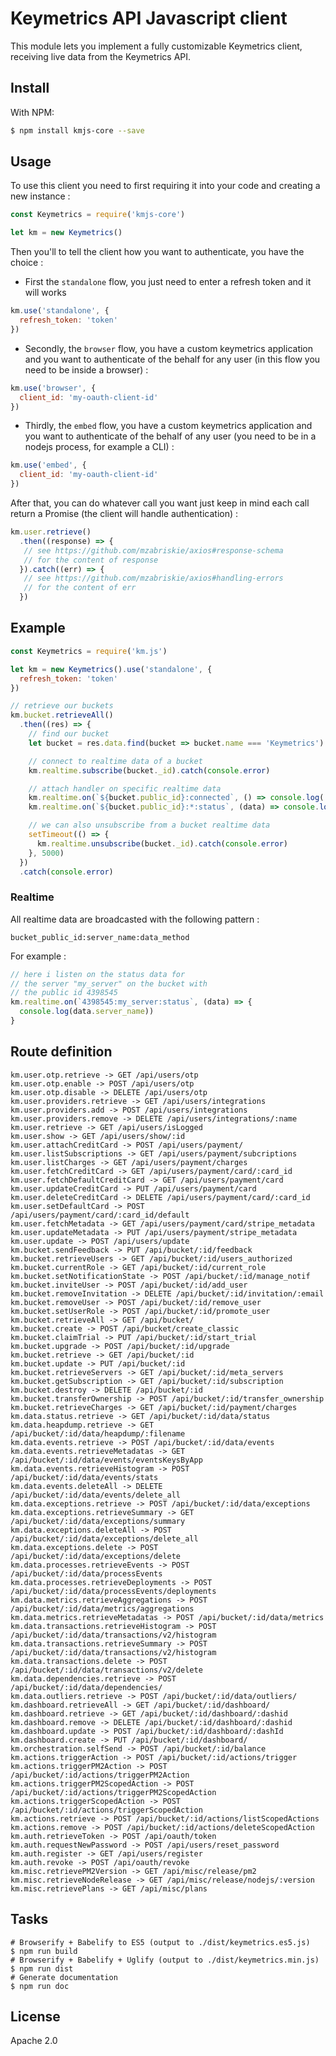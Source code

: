 # Keymetrics API Javascript client

This module lets you implement a fully customizable Keymetrics client, receiving live data from the Keymetrics API.

## Install

With NPM:

```bash
$ npm install kmjs-core --save
```

## Usage

To use this client you need to first requiring it into your code and creating a new instance :

```javascript
const Keymetrics = require('kmjs-core')

let km = new Keymetrics()
```

Then you'll to tell the client how you want to authenticate, you have the choice :

- First the `standalone` flow, you just need to enter a refresh token and it will works
```javascript
km.use('standalone', {
  refresh_token: 'token'
})
```

- Secondly, the `browser` flow, you have a custom keymetrics application and you want to authenticate of the behalf for any user (in this flow you need to be inside a browser) :
```javascript
km.use('browser', {
  client_id: 'my-oauth-client-id'
})
```

- Thirdly, the `embed` flow, you have a custom keymetrics application and you want to authenticate of the behalf of any user (you need to be in a nodejs process, for example a CLI) :
```javascript
km.use('embed', {
  client_id: 'my-oauth-client-id'
})
```

After that, you can do whatever call you want just keep in mind each call return a Promise (the client will handle authentication) :
```javascript
km.user.retrieve()
  .then((response) => {
   // see https://github.com/mzabriskie/axios#response-schema
   // for the content of response
  }).catch((err) => {
   // see https://github.com/mzabriskie/axios#handling-errors
   // for the content of err
  })
```

## Example

```javascript
const Keymetrics = require('km.js')

let km = new Keymetrics().use('standalone', {
  refresh_token: 'token'
})

// retrieve our buckets
km.bucket.retrieveAll()
  .then((res) => {
    // find our bucket
    let bucket = res.data.find(bucket => bucket.name === 'Keymetrics')

    // connect to realtime data of a bucket
    km.realtime.subscribe(bucket._id).catch(console.error)

    // attach handler on specific realtime data
    km.realtime.on(`${bucket.public_id}:connected`, () => console.log('connected to realtime'))
    km.realtime.on(`${bucket.public_id}:*:status`, (data) => console.log(data.server_name))

    // we can also unsubscribe from a bucket realtime data
    setTimeout(() => {
      km.realtime.unsubscribe(bucket._id).catch(console.error)
    }, 5000)
  })
  .catch(console.error)
```

### Realtime

All realtime data are broadcasted with the following pattern :

```
bucket_public_id:server_name:data_method
```

For example :

```javascript
// here i listen on the status data for
// the server "my_server" on the bucket with
// the public id 4398545
km.realtime.on(`4398545:my_server:status`, (data) => {
  console.log(data.server_name))
}
```

## Route definition

```
km.user.otp.retrieve -> GET /api/users/otp
km.user.otp.enable -> POST /api/users/otp
km.user.otp.disable -> DELETE /api/users/otp
km.user.providers.retrieve -> GET /api/users/integrations
km.user.providers.add -> POST /api/users/integrations
km.user.providers.remove -> DELETE /api/users/integrations/:name
km.user.retrieve -> GET /api/users/isLogged
km.user.show -> GET /api/users/show/:id
km.user.attachCreditCard -> POST /api/users/payment/
km.user.listSubscriptions -> GET /api/users/payment/subcriptions
km.user.listCharges -> GET /api/users/payment/charges
km.user.fetchCreditCard -> GET /api/users/payment/card/:card_id
km.user.fetchDefaultCreditCard -> GET /api/users/payment/card
km.user.updateCreditCard -> PUT /api/users/payment/card
km.user.deleteCreditCard -> DELETE /api/users/payment/card/:card_id
km.user.setDefaultCard -> POST /api/users/payment/card/:card_id/default
km.user.fetchMetadata -> GET /api/users/payment/card/stripe_metadata
km.user.updateMetadata -> PUT /api/users/payment/stripe_metadata
km.user.update -> POST /api/users/update
km.bucket.sendFeedback -> PUT /api/bucket/:id/feedback
km.bucket.retrieveUsers -> GET /api/bucket/:id/users_authorized
km.bucket.currentRole -> GET /api/bucket/:id/current_role
km.bucket.setNotificationState -> POST /api/bucket/:id/manage_notif
km.bucket.inviteUser -> POST /api/bucket/:id/add_user
km.bucket.removeInvitation -> DELETE /api/bucket/:id/invitation/:email
km.bucket.removeUser -> POST /api/bucket/:id/remove_user
km.bucket.setUserRole -> POST /api/bucket/:id/promote_user
km.bucket.retrieveAll -> GET /api/bucket/
km.bucket.create -> POST /api/bucket/create_classic
km.bucket.claimTrial -> PUT /api/bucket/:id/start_trial
km.bucket.upgrade -> POST /api/bucket/:id/upgrade
km.bucket.retrieve -> GET /api/bucket/:id
km.bucket.update -> PUT /api/bucket/:id
km.bucket.retrieveServers -> GET /api/bucket/:id/meta_servers
km.bucket.getSubscription -> GET /api/bucket/:id/subscription
km.bucket.destroy -> DELETE /api/bucket/:id
km.bucket.transferOwnership -> POST /api/bucket/:id/transfer_ownership
km.bucket.retrieveCharges -> GET /api/bucket/:id/payment/charges
km.data.status.retrieve -> GET /api/bucket/:id/data/status
km.data.heapdump.retrieve -> GET /api/bucket/:id/data/heapdump/:filename
km.data.events.retrieve -> POST /api/bucket/:id/data/events
km.data.events.retrieveMetadatas -> GET /api/bucket/:id/data/events/eventsKeysByApp
km.data.events.retrieveHistogram -> POST /api/bucket/:id/data/events/stats
km.data.events.deleteAll -> DELETE /api/bucket/:id/data/events/delete_all
km.data.exceptions.retrieve -> POST /api/bucket/:id/data/exceptions
km.data.exceptions.retrieveSummary -> GET /api/bucket/:id/data/exceptions/summary
km.data.exceptions.deleteAll -> POST /api/bucket/:id/data/exceptions/delete_all
km.data.exceptions.delete -> POST /api/bucket/:id/data/exceptions/delete
km.data.processes.retrieveEvents -> POST /api/bucket/:id/data/processEvents
km.data.processes.retrieveDeployments -> POST /api/bucket/:id/data/processEvents/deployments
km.data.metrics.retrieveAggregations -> POST /api/bucket/:id/data/metrics/aggregations
km.data.metrics.retrieveMetadatas -> POST /api/bucket/:id/data/metrics
km.data.transactions.retrieveHistogram -> POST /api/bucket/:id/data/transactions/v2/histogram
km.data.transactions.retrieveSummary -> POST /api/bucket/:id/data/transactions/v2/histogram
km.data.transactions.delete -> POST /api/bucket/:id/data/transactions/v2/delete
km.data.dependencies.retrieve -> POST /api/bucket/:id/data/dependencies/
km.data.outliers.retrieve -> POST /api/bucket/:id/data/outliers/
km.dashboard.retrieveAll -> GET /api/bucket/:id/dashboard/
km.dashboard.retrieve -> GET /api/bucket/:id/dashboard/:dashid
km.dashboard.remove -> DELETE /api/bucket/:id/dashboard/:dashid
km.dashboard.update -> POST /api/bucket/:id/dashboard/:dashId
km.dashboard.create -> PUT /api/bucket/:id/dashboard/
km.orchestration.selfSend -> POST /api/bucket/:id/balance
km.actions.triggerAction -> POST /api/bucket/:id/actions/trigger
km.actions.triggerPM2Action -> POST /api/bucket/:id/actions/triggerPM2Action
km.actions.triggerPM2ScopedAction -> POST /api/bucket/:id/actions/triggerPM2ScopedAction
km.actions.triggerScopedAction -> POST /api/bucket/:id/actions/triggerScopedAction
km.actions.retrieve -> POST /api/bucket/:id/actions/listScopedActions
km.actions.remove -> POST /api/bucket/:id/actions/deleteScopedAction
km.auth.retrieveToken -> POST /api/oauth/token
km.auth.requestNewPassword -> POST /api/users/reset_password
km.auth.register -> GET /api/users/register
km.auth.revoke -> POST /api/oauth/revoke
km.misc.retrievePM2Version -> GET /api/misc/release/pm2
km.misc.retrieveNodeRelease -> GET /api/misc/release/nodejs/:version
km.misc.retrievePlans -> GET /api/misc/plans
```

## Tasks

```
# Browserify + Babelify to ES5 (output to ./dist/keymetrics.es5.js)
$ npm run build
# Browserify + Babelify + Uglify (output to ./dist/keymetrics.min.js)
$ npm run dist
# Generate documentation
$ npm run doc
```

## License

Apache 2.0
